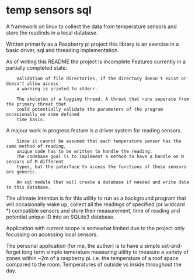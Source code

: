 # temp sensors sql #

A framework on linux to collect the data from temperature sensors and store the readinds in a 
local database.

Written primarily as a Raspberry pi project this library is an exercise in a
basic driver, sql and threading implementation.

As of writing this README the project is incomplete
Features currently in a partially completed state:

        Validation of file directories, if the directory doesn't exist or doesn't allow access
        a warning is printed to stderr.

        The skeleton of a logging thread. A threat that runs seperate from the primary threat that 
        could potentially validate the parameters of the program occasionally on some defined
        time basis.

A majour work in progress feature is a driver system for reading sensors.

        Since it cannot be assumed that each temperature sensor has the same method of reading, 
        unique code has to be written to handle the reading.
        The codebase goal is to implement a method to have a handle on N sensors of M different 
        types, but the interface to access the functions of these sensors are generic.

        An sql module that will create a database if needed and write data to this database.

The ultimate intention is for this utility to run as a background program that will
occasionally wake up, collect all the readings of specified (or wildcard *) compatible sensors
and store their measurement, time of reading and potential unique ID into an SQLite3 database. 

Application with current scope is somewhat limited due to the project only focussing on accessing
local sensors. 

The personal application (for me, the author) is to have a simple set-and-forget long term simple
temerature measuring utility to measure a variety of zones within ~2m of a raspberry pi.
i.e. the temperature of a roof space compared to the room. Temperatures of outside vs inside
throughout the day.